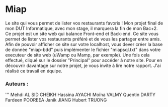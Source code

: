 # Miap
Le site qui vous permet de lister vos restaurants favoris !
Mon projet final de mon DUT Informatique, avec mon stage, il marquera la fin de mon Bac+2. Ce projet est un site web qui balance Front-end et Back-end. 
Ce site vous permet de lister vos restaurants préféré et de vous les partager entre amis. 
Afin de pouvoir afficher ce site sur votre localhost, vous dever créer la base de donnée "miap-bdd" puis implémenter le fichier "miapsql.txt" 
dans votre executeur de site web (uWamp ou Mamp, par exemple). Une fois cela effectué, cliqué sur le dossier "Principal" pour accéder à notre site.
Pour en découvrir davantage sur notre projet, je vous invite à lire notre rapport.
J'ai réalisé ce travail en équipe.


### Auteurs :
'''
Mehdi AL SID CHEIKH
Hassina AYACHI
Moïna VALMY
Quentin DARTY
Fardeen POOREEA
Janik JIANG
Hubert TRUONG
